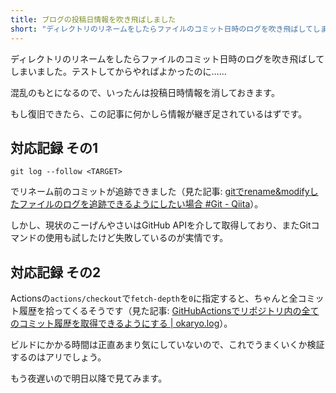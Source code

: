 ```yaml
---
title: ブログの投稿日情報を吹き飛ばしました
short: "ディレクトリのリネームをしたらファイルのコミット日時のログを吹き飛ばしてしまいました"
---
```


ディレクトリのリネームをしたらファイルのコミット日時のログを吹き飛ばしてしまいました。テストしてからやればよかったのに……

混乱のもとになるので、いったんは投稿日時情報を消しておきます。

もし復旧できたら、この記事に何かしら情報が継ぎ足されているはずです。

## 対応記録 その1

```
git log --follow <TARGET>
```

でリネーム前のコミットが追跡できました（見た記事: [gitでrename&modifyしたファイルのログを追跡できるようにしたい場合 #Git - Qiita](https://qiita.com/yukimura1227/items/fbb076db61a2e43a32e3)）。

しかし、現状のこーげんやさいはGitHub APIを介して取得しており、またGitコマンドの使用も試したけど失敗しているのが実情です。

## 対応記録 その2

Actionsの`actions/checkout`で`fetch-depth`を`0`に指定すると、ちゃんと全コミット履歴を拾ってくるそうです（見た記事: [GitHubActionsでリポジトリ内の全てのコミット履歴を取得できるようにする | okaryo.log](https://blog.okaryo.io/20221004-allow-githut-actions-to-retrieve-all-commit-history)）。

ビルドにかかる時間は正直あまり気にしていないので、これでうまくいくか検証するのはアリでしょう。

もう夜遅いので明日以降で見てみます。
